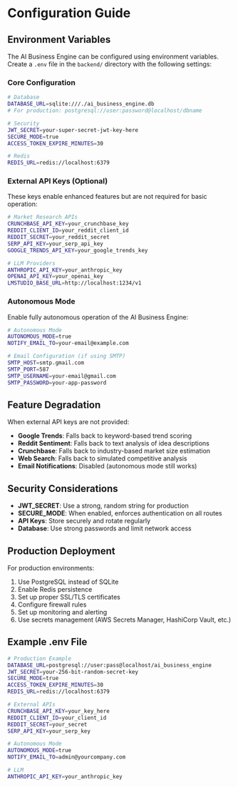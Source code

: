 # Configuration Guide

## Environment Variables

The AI Business Engine can be configured using environment variables. Create a `.env` file in the
`backend/` directory with the following settings:

### Core Configuration

```bash
# Database
DATABASE_URL=sqlite:///./ai_business_engine.db
# For production: postgresql://user:password@localhost/dbname

# Security
JWT_SECRET=your-super-secret-jwt-key-here
SECURE_MODE=true
ACCESS_TOKEN_EXPIRE_MINUTES=30

# Redis
REDIS_URL=redis://localhost:6379
```

### External API Keys (Optional)

These keys enable enhanced features but are not required for basic operation:

```bash
# Market Research APIs
CRUNCHBASE_API_KEY=your_crunchbase_key
REDDIT_CLIENT_ID=your_reddit_client_id
REDDIT_SECRET=your_reddit_secret
SERP_API_KEY=your_serp_api_key
GOOGLE_TRENDS_API_KEY=your_google_trends_key

# LLM Providers
ANTHROPIC_API_KEY=your_anthropic_key
OPENAI_API_KEY=your_openai_key
LMSTUDIO_BASE_URL=http://localhost:1234/v1
```

### Autonomous Mode

Enable fully autonomous operation of the AI Business Engine:

```bash
# Autonomous Mode
AUTONOMOUS_MODE=true
NOTIFY_EMAIL_TO=your-email@example.com

# Email Configuration (if using SMTP)
SMTP_HOST=smtp.gmail.com
SMTP_PORT=587
SMTP_USERNAME=your-email@gmail.com
SMTP_PASSWORD=your-app-password
```

## Feature Degradation

When external API keys are not provided:

- **Google Trends**: Falls back to keyword-based trend scoring
- **Reddit Sentiment**: Falls back to text analysis of idea descriptions
- **Crunchbase**: Falls back to industry-based market size estimation
- **Web Search**: Falls back to simulated competitive analysis
- **Email Notifications**: Disabled (autonomous mode still works)

## Security Considerations

- **JWT_SECRET**: Use a strong, random string for production
- **SECURE_MODE**: When enabled, enforces authentication on all routes
- **API Keys**: Store securely and rotate regularly
- **Database**: Use strong passwords and limit network access

## Production Deployment

For production environments:

1. Use PostgreSQL instead of SQLite
2. Enable Redis persistence
3. Set up proper SSL/TLS certificates
4. Configure firewall rules
5. Set up monitoring and alerting
6. Use secrets management (AWS Secrets Manager, HashiCorp Vault, etc.)

## Example .env File

```bash
# Production Example
DATABASE_URL=postgresql://user:pass@localhost/ai_business_engine
JWT_SECRET=your-256-bit-random-secret-key
SECURE_MODE=true
ACCESS_TOKEN_EXPIRE_MINUTES=30
REDIS_URL=redis://localhost:6379

# External APIs
CRUNCHBASE_API_KEY=your_key_here
REDDIT_CLIENT_ID=your_client_id
REDDIT_SECRET=your_secret
SERP_API_KEY=your_serp_key

# Autonomous Mode
AUTONOMOUS_MODE=true
NOTIFY_EMAIL_TO=admin@yourcompany.com

# LLM
ANTHROPIC_API_KEY=your_anthropic_key
```
